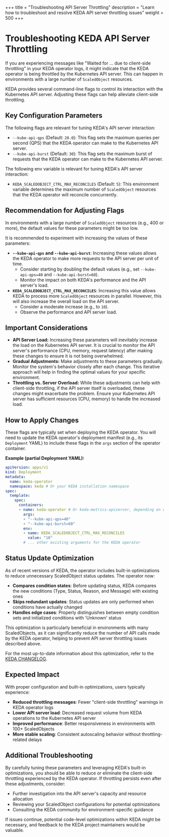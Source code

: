 +++
title = "Troubleshooting API Server Throttling"
description = "Learn how to troubleshoot and resolve KEDA API server throttling issues"
weight = 500
+++

# Troubleshooting KEDA API Server Throttling

If you are experiencing messages like "Waited for ... due to client-side throttling" in your KEDA operator logs, it might indicate that the KEDA operator is being throttled by the Kubernetes API server. This can happen in environments with a large number of `ScaledObject` resources.

KEDA provides several command-line flags to control its interaction with the Kubernetes API server. Adjusting these flags can help alleviate client-side throttling.

## Key Configuration Parameters

The following flags are relevant for tuning KEDA's API server interaction:

*   `--kube-api-qps` (Default: `20.0`): This flag sets the maximum queries per second (QPS) that the KEDA operator can make to the Kubernetes API server.
*   `--kube-api-burst` (Default: `30`): This flag sets the maximum burst of requests that the KEDA operator can make to the Kubernetes API server.

The following env variable is relevant for tuning KEDA's API server interaction:

*   `KEDA_SCALEDOBJECT_CTRL_MAX_RECONCILES` (Default: `5`): This environment variable determines the maximum number of `ScaledObject` resources that the KEDA operator will reconcile concurrently.

## Recommendation for Adjusting Flags

In environments with a large number of `ScaledObject` resources (e.g., 400 or more), the default values for these parameters might be too low.

It is recommended to experiment with increasing the values of these parameters:

*   **`--kube-api-qps` and `--kube-api-burst`**: Increasing these values allows the KEDA operator to make more requests to the API server per unit of time.
    *   Consider starting by doubling the default values (e.g., set `--kube-api-qps=40` and `--kube-api-burst=60`).
    *   Monitor the impact on both KEDA's performance and the API server's load.
*   **`KEDA_SCALEDOBJECT_CTRL_MAX_RECONCILES`**: Increasing this value allows KEDA to process more `ScaledObject` resources in parallel. However, this will also increase the overall load on the API server.
    *   Consider a moderate increase (e.g., to `10`).
    *   Observe the performance and API server load.

## Important Considerations

*   **API Server Load:** Increasing these parameters will inevitably increase the load on the Kubernetes API server. It is crucial to monitor the API server's performance (CPU, memory, request latency) after making these changes to ensure it is not being overwhelmed.
*   **Gradual Adjustments:** Make adjustments to these parameters gradually. Monitor the system's behavior closely after each change. This iterative approach will help in finding the optimal values for your specific environment.
*   **Throttling vs. Server Overload:** While these adjustments can help with client-side throttling, if the API server itself is overloaded, these changes might exacerbate the problem. Ensure your Kubernetes API server has sufficient resources (CPU, memory) to handle the increased load.

## How to Apply Changes

These flags are typically set when deploying the KEDA operator. You will need to update the KEDA operator's deployment manifest (e.g., its `Deployment` YAML) to include these flags in the `args` section of the operator container.

**Example (partial Deployment YAML):**

```yaml
apiVersion: apps/v1
kind: Deployment
metadata:
  name: keda-operator
  namespace: keda # Or your KEDA installation namespace
spec:
  template:
    spec:
      containers:
      - name: keda-operator # Or keda-metrics-apiserver, depending on which component is throttled
        args:
        - "--kube-api-qps=40"
        - "--kube-api-burst=60"
        env:
        - name: KEDA_SCALEDOBJECT_CTRL_MAX_RECONCILES
          value: "10"
        # ... other existing arguments for the KEDA operator
```

## Status Update Optimization

As of recent versions of KEDA, the operator includes built-in optimizations to reduce unnecessary ScaledObject status updates. The operator now:

- **Compares condition states**: Before updating status, KEDA compares the new conditions (Type, Status, Reason, and Message) with existing ones
- **Skips redundant updates**: Status updates are only performed when conditions have actually changed
- **Handles edge cases**: Properly distinguishes between empty condition sets and initialized conditions with 'Unknown' status

This optimization is particularly beneficial in environments with many ScaledObjects, as it can significantly reduce the number of API calls made by the KEDA operator, helping to prevent API server throttling issues described above.

For the most up-to-date information about this optimization, refer to the [KEDA CHANGELOG](https://github.com/kedacore/keda/blob/main/CHANGELOG.md).

## Expected Impact

With proper configuration and built-in optimizations, users typically experience:

- **Reduced throttling messages**: Fewer "client-side throttling" warnings in KEDA operator logs
- **Lower API server load**: Decreased request volume from KEDA operations to the Kubernetes API server
- **Improved performance**: Better responsiveness in environments with 100+ ScaledObjects
- **More stable scaling**: Consistent autoscaling behavior without throttling-related delays

## Additional Troubleshooting

By carefully tuning these parameters and leveraging KEDA's built-in optimizations, you should be able to reduce or eliminate the client-side throttling experienced by the KEDA operator. If throttling persists even after these adjustments, consider:

- Further investigation into the API server's capacity and resource allocation
- Reviewing your ScaledObject configurations for potential optimizations
- Consulting the KEDA community for environment-specific guidance

If issues continue, potential code-level optimizations within KEDA might be necessary, and feedback to the KEDA project maintainers would be valuable.
